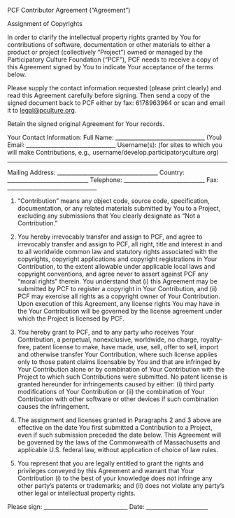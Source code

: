 PCF Contributor Agreement (“Agreement”)

Assignment of Copyrights

In order to clarify the intellectual property rights granted by You for contributions of software, documentation or other materials to either a product or project (collectively “Project”) owned or managed by the Participatory Culture Foundation (“PCF”), PCF needs to receive a copy of this Agreement signed by You to indicate Your acceptance of the terms below.    

Please supply the contact information requested (please print clearly) and read this Agreement carefully before signing.  Then send a copy of the signed document back to PCF either by fax: 617­896­3964 or scan and email it to legal@pculture.org. 

Retain the signed original Agreement for Your records.

Your Contact Information:
Full Name: ________________________________ (You)
Email: ________________________________
Username(s): (for sites to which you will make Contributions, e.g., username/develop.participatoryculture.org)
__________________________________

Mailing Address: ____________________________________
Country: _____________________________
Telephone:  _____________________________
Fax: ________________________________

1. “Contribution” means any object code, source code, specification, documentation, or any related materials submitted by You to a Project, excluding any submissions that You clearly designate as “Not a Contribution.”

2. You hereby irrevocably transfer and assign to PCF, and agree to irrevocably transfer and assign to PCF, all right, title  and interest in and to all worldwide common law and statutory rights associated with the copyrights, copyright applications and copyright registrations in Your Contribution, to the extent allowable under applicable local laws and  copyright conventions, and agree never to assert against PCF any “moral rights” therein.  You understand that (i) this Agreement may be submitted by PCF to register a copyright in Your Contribution, and (ii) PCF may exercise all rights as a copyright owner of Your Contribution.    Upon execution of this Agreement, any license rights You may have in the Your Contribution will be governed by the license agreement under which the Project is licensed by PCF.

3. You hereby grant to PCF, and to any party who receives Your Contribution, a perpetual, non­exclusive, worldwide, no­ charge, royalty­free, patent license to make, have made, use, sell, offer to sell, import and otherwise transfer Your Contribution, where such license applies only to those patent claims licensable by You and that are infringed by Your Contribution alone or by combination of Your Contribution with the Project to which such Contributions were submitted.  No patent license is granted hereunder for infringements caused by either: (i) third party modifications of Your Contribution or (ii) the combination of Your Contribution with other software or other devices if such combination causes the infringement.  

4. The assignment and licenses granted in Paragraphs 2 and 3 above are effective on the date You first submitted a Contribution to a Project, even if such submission preceded the date below.  This Agreement will be governed by the laws of the Commonwealth of Massachusetts and applicable U.S. federal law, without application of choice of law rules.

5. You represent that you are legally entitled to grant the rights and privileges conveyed by this Agreement and warrant that  Your Contribution (i) to the best of your knowledge does not infringe any other party’s patents or trademarks; and (ii) does not violate any party’s other legal or intellectual property rights.

Please sign: ______________________________
Date:  ______________________
